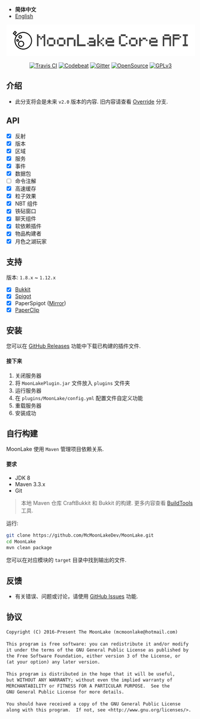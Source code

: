 - **简体中文**
- [English](README-en.md)

<p align="center">
<img src="images/logo.png" alt="MoonLake" />
</p>

<p align="center">
<a href="https://travis-ci.org/McMoonLakeDev/MoonLake"><img src="https://travis-ci.org/McMoonLakeDev/MoonLake.svg?branch=v2.0-alpha-kotlin-travis" alt="Travis CI" /></a>
<a href="https://codebeat.co/projects/github-com-mcmoonlakedev-moonlake-v2-0-alpha-kotlin"><img src="https://codebeat.co/badges/71de9e97-982a-4630-a501-07e6c7c35d94" alt="Codebeat" /></a>
<a href="https://gitter.im/McMoonLakeDev/MoonLake"><img src="https://badges.gitter.im/McMoonLakeDev/MoonLake.svg" alt="Gitter" /></a>
<a href="https://github.com/McMoonLakeDev/MoonLake"><img src="https://badges.frapsoft.com/os/v1/open-source.svg?v=102" alt="OpenSource" /></a>
<a href="http://www.gnu.org/licenses/gpl-3.0"><img src="https://badges.frapsoft.com/os/gpl/gpl.svg?v=102" alt="GPLv3" /></a>
</p>

## 介绍

- 此分支将会是未来 `v2.0` 版本的内容. 旧内容请查看 [Override](https://github.com/McMoonLakeDev/MoonLake/tree/override) 分支.

## API

- [x] 反射
- [x] 版本
- [x] 区域
- [x] 服务
- [x] 事件
- [x] 数据包
- [ ] 命令注解
- [x] 高速缓存
- [x] 粒子效果
- [x] NBT 组件
- [x] 铁砧窗口
- [x] 聊天组件
- [x] 软依赖插件
- [x] 物品构建者
- [x] 月色之湖玩家

## 支持

版本: `1.8.x` ~ `1.12.x`

- [x] [Bukkit](https://bukkit.org)
- [x] [Spigot](https://spigotmc.org)
- [x] PaperSpigot ([Mirror](https://yivesmirror.com/downloads/paperspigot))
- [x] [PaperClip](https://ci.destroystokyo.com/job/Paper/)

## 安装

您可以在 [GitHub Releases](https://github.com/McMoonLakeDev/MoonLake/releases) 功能中下载已构建的插件文件.

#### 接下来

1. 关闭服务器
2. 将 `MoonLakePlugin.jar` 文件放入 `plugins` 文件夹
3. 运行服务器
4. 在 `plugins/MoonLake/config.yml` 配置文件自定义功能
5. 重载服务器
6. 安装成功

## 自行构建

MoonLake 使用 `Maven` 管理项目依赖关系.

#### 要求

- JDK 8
- Maven 3.3.x
- Git

> 本地 Maven 仓库 CraftBukkit 和 Bukkit 的构建. 更多内容查看 [BuildTools](https://www.spigotmc.org/wiki/buildtools/) 工具.

运行:

```sh
git clone https://github.com/McMoonLakeDev/MoonLake.git
cd MoonLake
mvn clean package
```

您可以在对应模块的 `target` 目录中找到输出的文件.

## 反馈

- 有关错误、问题或讨论，请使用 [GitHub Issues](https://github.com/McMoonLakeDev/MoonLake/issues) 功能.

## 协议

    Copyright (C) 2016-Present The MoonLake (mcmoonlake@hotmail.com)

    This program is free software: you can redistribute it and/or modify
    it under the terms of the GNU General Public License as published by
    the Free Software Foundation, either version 3 of the License, or
    (at your option) any later version.

    This program is distributed in the hope that it will be useful,
    but WITHOUT ANY WARRANTY; without even the implied warranty of
    MERCHANTABILITY or FITNESS FOR A PARTICULAR PURPOSE.  See the
    GNU General Public License for more details.

    You should have received a copy of the GNU General Public License
    along with this program.  If not, see <http://www.gnu.org/licenses/>.

